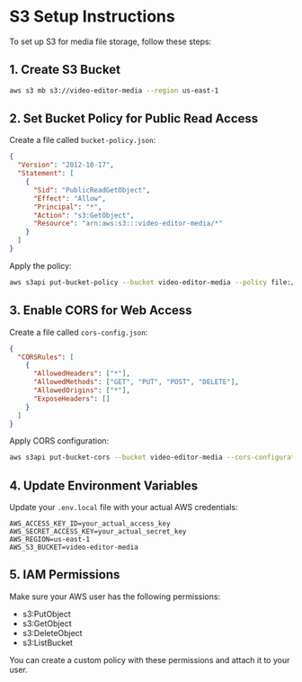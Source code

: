 # S3 Setup Instructions

To set up S3 for media file storage, follow these steps:

## 1. Create S3 Bucket
```bash
aws s3 mb s3://video-editor-media --region us-east-1
```

## 2. Set Bucket Policy for Public Read Access
Create a file called `bucket-policy.json`:

```json
{
  "Version": "2012-10-17",
  "Statement": [
    {
      "Sid": "PublicReadGetObject",
      "Effect": "Allow",
      "Principal": "*",
      "Action": "s3:GetObject",
      "Resource": "arn:aws:s3:::video-editor-media/*"
    }
  ]
}
```

Apply the policy:
```bash
aws s3api put-bucket-policy --bucket video-editor-media --policy file://bucket-policy.json
```

## 3. Enable CORS for Web Access
Create a file called `cors-config.json`:

```json
{
  "CORSRules": [
    {
      "AllowedHeaders": ["*"],
      "AllowedMethods": ["GET", "PUT", "POST", "DELETE"],
      "AllowedOrigins": ["*"],
      "ExposeHeaders": []
    }
  ]
}
```

Apply CORS configuration:
```bash
aws s3api put-bucket-cors --bucket video-editor-media --cors-configuration file://cors-config.json
```

## 4. Update Environment Variables
Update your `.env.local` file with your actual AWS credentials:

```
AWS_ACCESS_KEY_ID=your_actual_access_key
AWS_SECRET_ACCESS_KEY=your_actual_secret_key
AWS_REGION=us-east-1
AWS_S3_BUCKET=video-editor-media
```

## 5. IAM Permissions
Make sure your AWS user has the following permissions:
- s3:PutObject
- s3:GetObject
- s3:DeleteObject
- s3:ListBucket

You can create a custom policy with these permissions and attach it to your user.